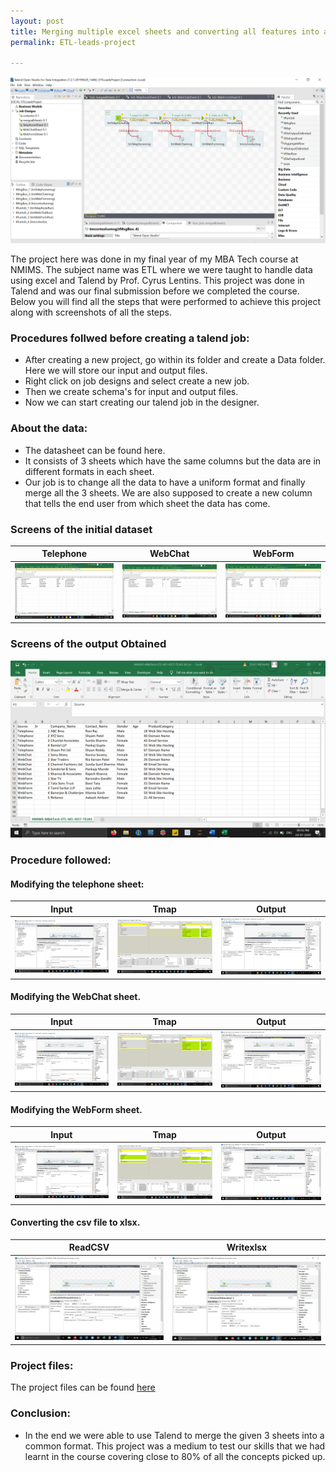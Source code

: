 ```yaml
---
layout: post
title: Merging multiple excel sheets and converting all features into a common format.
permalink: ETL-leads-project

---
```


<img src = "/images/talend-images/talend_project.png">

The project here was done in my final year of my MBA Tech course at NMIMS. The subject name was ETL where we were taught to handle data using excel and Talend by Prof. Cyrus Lentins. This project was done in Talend and was our final submission before we completed the course. Below you will find all the steps that were performed to achieve this project along with screenshots of all the steps.

### Procedures follwed before creating a talend job:

* After creating a new project, go within its folder and create a Data folder. Here we will store our input and output files. 
* Right click on job designs and select create a new job. 
* Then we create schema's for input and output files.
* Now we can start creating our talend job in the designer.

### About the data:

* The datasheet can be found here.
* It consists of 3 sheets which have the same columns but the data are in different formats in each sheet.
* Our job is to change all the data to have a uniform format and finally merge all the 3 sheets. We are also supposed to create a new column that tells the end user from which sheet the data has come.

### Screens of the initial dataset

|Telephone|WebChat|WebForm|
|---|---|---|
|<img src = "/images/talend-images/talend_project1.png">|<img src = "/images/talend-images/talend_project2.png">|<img src = "/images/talend-images/talend_project3.png">|

### Screens of the output Obtained

<img src = "/images/talend-images/talend_project4.png">

### Procedure followed:

#### Modifying the telephone sheet: 

|Input|Tmap|Output|
|---|---|---|
|<img src = "/images/talend-images/talend_project5.png">|<img src = "/images/talend-images/talend_project6.png">|<img src = "/images/talend-images/talend_project7.png">|


#### Modifying the WebChat sheet.

|Input|Tmap|Output|
|---|---|---|
|<img src = "/images/talend-images/talend_project8.png">|<img src = "/images/talend-images/talend_project9.png">|<img src = "/images/talend-images/talend_project10.png">|

#### Modifying the WebForm sheet.

|Input|Tmap|Output|
|---|---|---|
|<img src = "/images/talend-images/talend_project11.png">|<img src = "/images/talend-images/talend_project12.png">|<img src = "/images/talend-images/talend_project13.png">|

#### Converting the csv file to xlsx.

|ReadCSV|Writexlsx|
|---|---|
|<img src = "/images/talend-images/talend_project14.png">|<img src = "/images/talend-images/talend_project15.png">|

### Project files:

The project files can be found [here](https://github.com/tejasmohanayyar/tejasmohanayyar.github.io/tree/master/projects/ETL-Projects/Final%20Project)

### Conclusion:

* In the end we were able to use Talend to merge the given 3 sheets into a common format. This project was a medium to test our skills that we had learnt in the course covering close to 80% of all the concepts picked up.
